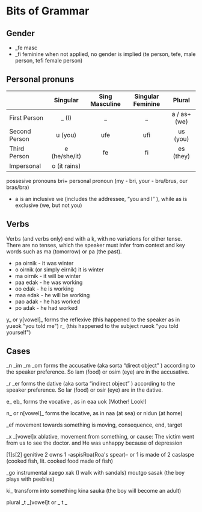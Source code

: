 # Bits of Grammar

## Gender

+ _fe masc
+ _fi feminine
when not applied, no gender is implied (te person, tefe, male person, tefi female person)

## Personal pronuns

|       | Singular	| Sing Masculine | Singular Feminine | Plural |
|-------|:---------:|:------:|:------:|:------:|
| First Person | 	_ (I)	| _ | _ | a / as+ (we) |
| Second Person	| u (you) | ufe | ufi |	us (you) |
| Third Person	| e (he/she/it) |fe | fi |	es (they) |
| Impersonal | o (it rains) | |

possesive pronouns bri+ personal pronoun  (my - bri, your - bru/brus, our bras/bra)

+ a is an inclusive we (includes the addressee, “you and I” ), while as is exclusive (we, but not you)

## Verbs

Verbs (and verbs only) end with a k, with no variations for either tense. There are no tenses, which the speaker must infer from context and key words such as ma (tomorrow) or pa (the past).

* pa oirnik - it was winter
* o oirnik (or simply eirnik) it is winter
* ma oirnik - it will be winter
* paa edak - he was working
* oo edak - he is working
* maa edak - he will be working
* pao adak - he has worked
* po adak - he had worked


y_ or y[vowel]_ forms the reflexive (this happened to the speaker as in yueok "you told me")
r_ (this happened to the subject rueok "you told yourself")

## Cases

_n _im  _m  _om forms the accusative (aka sorta “direct object” ) according to the speaker preference. So lam (food) or osim (eye) are in the accusative.

_r _er forms the dative (aka sorta “indirect object” ) according to the speaker preference. So lar (food) or osir (eye) are in the dative.

e_ eb_ forms the vocative , as in eaa uok (Mother! Look!)

n_ or n[vowel]_ forms the locative, as in naa (at sea) or nidun (at home)

_ef  movement towards something is moving, consequence, end, target

_x _[vowel]x ablative, movement from something, or cause: The victim went from us to see the doctor. and He was unhappy because of depression

[1]_s_[2]  genitive 2 owns 1 -aspisRoa(Roa's spear)- or 1 is made of 2   caslaspe (cooked fish, lit. cooked food made of fish)

_go instrumental xaego xak  (I walk with sandals) moutgo sasak (the boy plays with peebles)

ki_ transform into something  kina sauka (the boy will become an adult)

plural _t  _[vowel]t or _ t _ 


